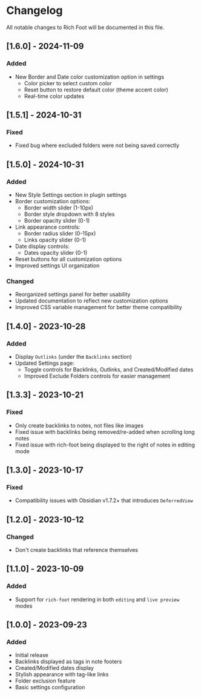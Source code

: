 # Changelog

All notable changes to Rich Foot will be documented in this file.

## [1.6.0] - 2024-11-09

### Added
- New Border and Date color customization option in settings
  - Color picker to select custom color
  - Reset button to restore default color (theme accent color)
  - Real-time color updates

## [1.5.1] - 2024-10-31

### Fixed
- Fixed bug where excluded folders were not being saved correctly

## [1.5.0] - 2024-10-31

### Added
- New Style Settings section in plugin settings
- Border customization options:
  - Border width slider (1-10px)
  - Border style dropdown with 8 styles
  - Border opacity slider (0-1)
- Link appearance controls:
  - Border radius slider (0-15px)
  - Links opacity slider (0-1)
- Date display controls:
  - Dates opacity slider (0-1)
- Reset buttons for all customization options
- Improved settings UI organization

### Changed
- Reorganized settings panel for better usability
- Updated documentation to reflect new customization options
- Improved CSS variable management for better theme compatibility

## [1.4.0] - 2023-10-28

### Added
- Display `Outlinks` (under the `Backlinks` section)
- Updated Settings page:
  - Toggle controls for Backlinks, Outlinks, and Created/Modified dates
  - Improved Exclude Folders controls for easier management

## [1.3.3] - 2023-10-21

### Fixed
- Only create backlinks to notes, not files like images
- Fixed issue with backlinks being removed/re-added when scrolling long notes
- Fixed issue with rich-foot being displayed to the right of notes in editing mode

## [1.3.0] - 2023-10-17

### Fixed
- Compatibility issues with Obsidian v1.7.2+ that introduces `DeferredView`

## [1.2.0] - 2023-10-12

### Changed
- Don't create backlinks that reference themselves

## [1.1.0] - 2023-10-09

### Added
- Support for `rich-foot` rendering in both `editing` and `live preview` modes

## [1.0.0] - 2023-09-23

### Added
- Initial release
- Backlinks displayed as tags in note footers
- Created/Modified dates display
- Stylish appearance with tag-like links
- Folder exclusion feature
- Basic settings configuration

